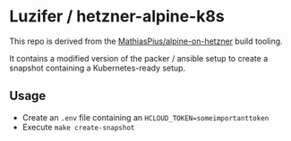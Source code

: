 # Luzifer / hetzner-alpine-k8s

This repo is derived from the [MathiasPius/alpine-on-hetzner](https://github.com/MathiasPius/alpine-on-hetzner) build tooling.

It contains a modified version of the packer / ansible setup to create a snapshot containing a Kubernetes-ready setup.

## Usage

- Create an `.env` file containing an `HCLOUD_TOKEN=someimportanttoken`
- Execute `make create-snapshot`
